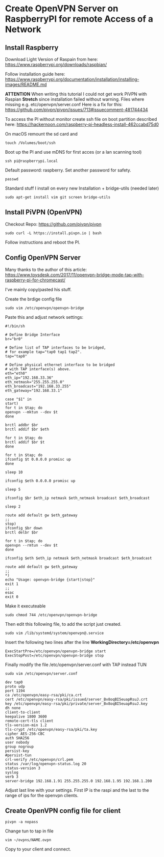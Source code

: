 # Create OpenVPN Server on RaspberryPI for remote Access of a Network

## Install Raspberry
Download Light Version of Raspain from here: https://www.raspberrypi.org/downloads/raspbian/

Follow installation guide here: https://www.raspberrypi.org/documentation/installation/installing-images/README.md

**ATTENTION**
When writing this tutorial I could not get work PiVPN with Raspian **Stretch** since installation failed without warning. Files where missing e.g. etc/openvpn/server.conf
Here is a fix for this: https://github.com/pivpn/pivpn/issues/713#issuecomment-481744434

To access the PI without monitor create ssh file on boot partition described here: https://hackernoon.com/raspberry-pi-headless-install-462ccabd75d0

On macOS remount the sd card and

```
touch /Volumes/boot/ssh
```

Boot up the PI and use mDNS for first acces (or a lan scanning tool)

```
ssh pi@raspberrypi.local
```
Default password: raspberry.
Set another password for safety.

```
passwd
```

Standard stuff I install on every new Installation + bridge-utils (needed later)

```
sudo apt-get install vim git screen bridge-utils
```

## Install PiVPN (OpenVPN)
Checkout Repo: https://github.com/pivpn/pivpn

```
sudo curl -L https://install.pivpn.io | bash
```
Follow instructions and reboot the PI.

## Config OpenVPN Server
Many thanks to the author of this article: https://www.toysdesk.com/2017/11/openvpn-bridge-mode-tap-with-raspberry-pi-for-chromecast/

I've mainly copy/pasted his stuff.

Create the brdige config file

```
sudo vim /etc/openvpn/openvpn-bridge
```
Paste this and adjust network settings:

```
#!/bin/sh

# Define Bridge Interface
br="br0"

# Define list of TAP interfaces to be bridged,
# for example tap="tap0 tap1 tap2".
tap="tap0"

# Define physical ethernet interface to be bridged
# with TAP interface(s) above.
eth="eth0"
eth_ip="192.168.33.36"
eth_netmask="255.255.255.0"
eth_broadcast="192.168.33.255"
eth_gateway="192.168.33.1"

case "$1" in
start)
for t in $tap; do
openvpn --mktun --dev $t
done

brctl addbr $br
brctl addif $br $eth

for t in $tap; do
brctl addif $br $t
done

for t in $tap; do
ifconfig $t 0.0.0.0 promisc up
done

sleep 10

ifconfig $eth 0.0.0.0 promisc up

sleep 5

ifconfig $br $eth_ip netmask $eth_netmask broadcast $eth_broadcast

sleep 2

route add default gw $eth_gateway
;;
stop)
ifconfig $br down
brctl delbr $br

for t in $tap; do
openvpn --rmtun --dev $t
done

ifconfig $eth $eth_ip netmask $eth_netmask broadcast $eth_broadcast

route add default gw $eth_gateway
;;
*)
echo "Usage: openvpn-bridge {start|stop}"
exit 1
;;
esac
exit 0
```
Make it executeable

```
sudo chmod 744 /etc/openvpn/openvpn-bridge
```
Then edit this following file, to add the script just created.

```
sudo vim /lib/systemd/system/openvpn@.service
```

Insert the following two lines after the line **WorkingDirectory=/etc/openvpn**

```
ExecStartPre=/etc/openvpn/openvpn-bridge start
ExecStopPost=/etc/openvpn/openvpn-bridge stop
```

Finally modify the file /etc/openvpn/server.conf with TAP instead TUN

```
sudo vim /etc/openvpn/server.conf
```

```
dev tap0
proto udp
port 1194
ca /etc/openvpn/easy-rsa/pki/ca.crt
cert /etc/openvpn/easy-rsa/pki/issued/server_Bv8oqBI5euapRsuJ.crt
key /etc/openvpn/easy-rsa/pki/private/server_Bv8oqBI5euapRsuJ.key
dh none
client-to-client
keepalive 1800 3600
remote-cert-tls client
tls-version-min 1.2
tls-crypt /etc/openvpn/easy-rsa/pki/ta.key
cipher AES-256-CBC
auth SHA256
user nobody
group nogroup
persist-key
#persist-tun
crl-verify /etc/openvpn/crl.pem
status /var/log/openvpn-status.log 20
status-version 3
syslog
verb 3
server-bridge 192.168.1.91 255.255.255.0 192.168.1.95 192.168.1.200
```
Adjust last line with your settings. First IP is the raspi and the last to the range of ips for the openvpn clients. 

## Create OpenVPN config file for client

```
pivpn -a nopass
```

Change tun to tap in file

```
vim ~/ovpns/NAME.ovpn
```

Copy to your client and connect.
